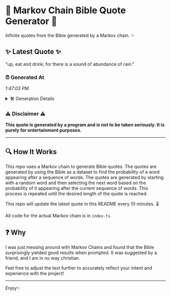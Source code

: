 # 📖 Markov Chain Bible Quote Generator 📖

Infinite quotes from the Bible generated by a Markov chain. ✨

## ✨ Latest Quote ✨
"up, eat and drink; for there is a sound of abundance of rain."

### ⏰ Generated At
*1:47:03 PM*

<details>
    <summary>🛠️ Generation Details</summary>
    <p>
        <strong>🌱 Seed:</strong> up,<br>
        <strong>🔄 Iterations:</strong> 12<br>
        <strong>📜 Context History:</strong><br>[ up, ]: eat<br>[ up,, eat ]: and<br>[ up,, eat, and ]: drink;<br>[ up,, eat, and, drink; ]: for<br>[ up,, eat, and, drink;, for ]: there<br>[ up,, eat, and, drink;, for, there ]: is<br>[ eat, and, drink;, for, there, is ]: a<br>[ and, drink;, for, there, is, a ]: sound<br>[ drink;, for, there, is, a, sound ]: of<br>[ for, there, is, a, sound, of ]: abundance<br>[ there, is, a, sound, of, abundance ]: of<br>[ is, a, sound, of, abundance, of ]: rain.<br>
    </p>
</details>

### ⚠️ Disclaimer ⚠️
**This quote is generated by a program and is not to be taken seriously. It is purely for entertainment purposes.**

---

## 🔍 How It Works

This repo uses a Markov chain to generate Bible quotes. The quotes are generated by using the Bible as a dataset to find the probability of a word appearing after a sequence of words. The quotes are generated by starting with a random word and then selecting the next word based on the probability of it appearing after the current sequence of words. This process is repeated until the desired length of the quote is reached.

This repo will update the latest quote in this README every 10 minutes. ⏳

All code for the actual Markov chain is in `index.ts`.

## ❓ Why

I was just messing around with Markov Chains and found that the Bible surprisingly yielded good results when prompted. 
It was suggested by a friend, and I am in no way christian.

Feel free to adjust the text further to accurately reflect your intent and experience with the project!

---

*Enjoy*✨
